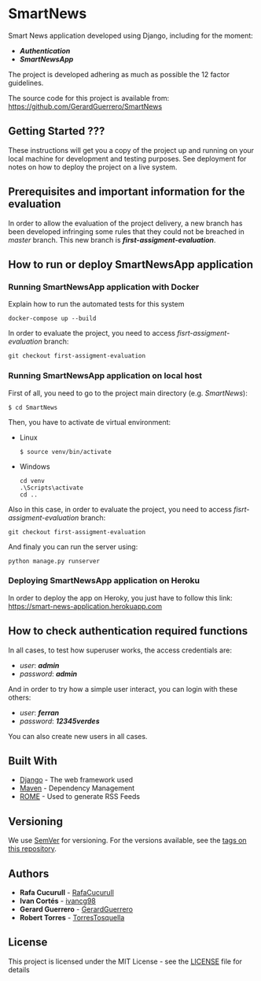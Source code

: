 # SmartNews

Smart News application developed using Django, including for the moment:

  * ***Authentication***
  * ***SmartNewsApp***

The project is developed adhering as much as possible the 12 factor guidelines.

The source code for this project is available from: https://github.com/GerardGuerrero/SmartNews

## Getting Started ???

These instructions will get you a copy of the project up and running on your local machine for development and testing purposes. See deployment for notes on how to deploy the project on a live system.

## Prerequisites and important information for the evaluation

In order to allow the evaluation of the project delivery, a new branch has been developed infringing some rules that they could not be breached in *master* branch. This new branch is ***first-assigment-evaluation***.

## How to run or deploy SmartNewsApp application

### Running SmartNewsApp application with Docker

Explain how to run the automated tests for this system

```
docker-compose up --build
```

In order to evaluate the project, you need to access *fisrt-assigment-evaluation* branch:

```
git checkout first-assigment-evaluation
```

### Running SmartNewsApp application on local host

First of all, you need to go to the project main directory (e.g. *SmartNews*):

```
$ cd SmartNews
```

Then, you have to activate de virtual environment:

* Linux
  ```
  $ source venv/bin/activate
  ```

* Windows
  ```
  cd venv
  .\Scripts\activate
  cd ..
  ```

Also in this case, in order to evaluate the project, you need to access *fisrt-assigment-evaluation* branch:

```
git checkout first-assigment-evaluation
```

And finaly you can run the server using:

```
python manage.py runserver
```

### Deploying SmartNewsApp application on Heroku

In order to deploy the app on Heroky, you just have to follow this link:
https://smart-news-application.herokuapp.com


## How to check authentication required functions

In all cases, to test how superuser works, the access credentials are:


* *user*: ***admin***
* *password*: ***admin***


And in order to try how a simple user interact, you can login with these others:


* *user*: ***ferran***
* *password*: ***12345verdes***


You can also create new users in all cases.

## Built With

* [Django](https://docs.djangoproject.com/en/3.0/) - The web framework used
* [Maven](https://maven.apache.org/) - Dependency Management
* [ROME](https://rometools.github.io/rome/) - Used to generate RSS Feeds

## Versioning

We use [SemVer](http://semver.org/) for versioning. For the versions available, see the [tags on this repository](https://github.com/your/project/tags).

## Authors

* **Rafa Cucurull** - [RafaCucurull](https://github.com/RafaCucurull)
* **Ivan Cortés** - [ivancg98](https://github.com/ivancg98)
* **Gerard Guerrero** - [GerardGuerrero](https://github.com/GerardGuerrero)
* **Robert Torres** - [TorresTosquella](https://github.com/TorresTosquella)

## License

This project is licensed under the MIT License - see the [LICENSE](LICENSE) file for details
